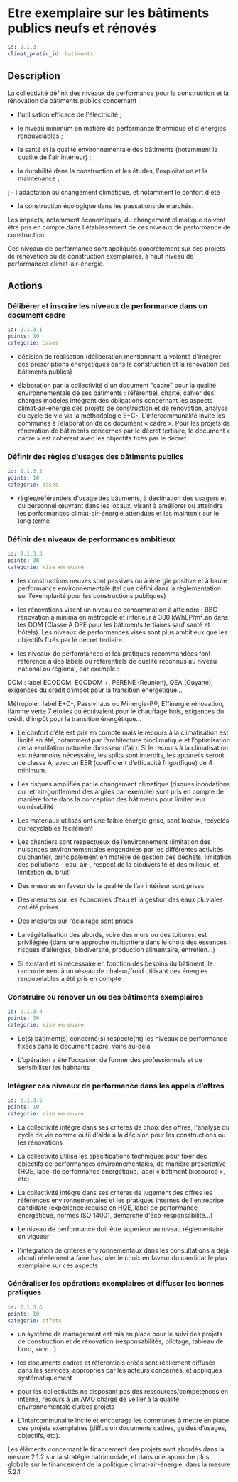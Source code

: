 # Etre exemplaire sur les bâtiments publics neufs et rénovés
```yaml
id: 2.1.3
climat_pratic_id: batiments
```
## Description
La collectivité définit des niveaux de performance pour la construction et la rénovation de bâtiments publics concernant :

- l'utilisation efficace de l'électricité ;

- le niveau minimum en matière de performance thermique et d'énergies renouvelables ;

- la santé et la qualité environnementale des bâtiments (notamment la qualité de l'air intérieur) ;

- la durabilité dans la construction et les études, l'exploitation et la maintenance ;

; - l'adaptation au changement climatique, et notamment le confort d'été

- la construction écologique dans les passations de marchés.

Les impacts, notamment économiques, du changement climatique doivent être pris en compte dans l'établissement de ces niveaux de performance de construction.

Ces niveaux de performance sont appliqués concrètement sur des projets de rénovation ou de construction exemplaires, à haut niveau de performances climat-air-énergie.



## Actions
### Délibérer et inscrire les niveaux de performance dans un document cadre
```yaml
id: 2.1.3.1
points: 10
categorie: bases
```
- décision de réalisation (délibération mentionnant la volonté d'intégrer des prescriptions énergétiques dans la construction et la rénovation des bâtiments publics)

- élaboration par la collectivité d'un document "cadre" pour la qualité environnementale de ses bâtiments : référentiel, charte, cahier des charges modèles intégrant des obligations concernant les aspects climat-air-énergie des projets de construction et de rénovation, analyse du cycle de vie via la méthodologie E+C-. L’intercommunalité invite les communes à l’élaboration de ce document « cadre ». Pour les projets de rénovation de bâtiments concernés par le décret tertiaire, le document « cadre » est cohérent avec les objectifs fixés par le décret.




### Définir des règles d’usages des bâtiments publics
```yaml
id: 2.1.3.2
points: 10
categorie: bases
```
- règles/référentiels d'usage des bâtiments, à destination des usagers et du personnel œuvrant dans les locaux, visant à améliorer ou atteindre les performances climat-air-énergie attendues et les maintenir sur le long terme




### Définir des niveaux de performances ambitieux
```yaml
id: 2.1.3.3
points: 30
categorie: mise en œuvre
```
- les constructions neuves sont passives ou à énergie positive et à haute performance environnementale (tel que défini dans la règlementation sur l’exemplarité pour les constructions publiques)

- les rénovations visent un niveau de consommation à atteindre : BBC rénovation a minima en métropole et inférieur à 300 kWhEP/m².an dans les DOM (Classe A DPE pour les bâtiments tertiaires sauf santé et hôtels). Les niveaux de performances visés sont plus ambitieux que les objectifs fixés par le décret tertiaire.

- les niveaux de performances et les pratiques recommandées font référence à des labels ou référentiels de qualité reconnus au niveau national ou régional, par exemple :

DOM : label ECODOM, ECODOM +, PERENE (Réunion), QEA (Guyane), exigences du crédit d’impôt pour la transition énergétique…

Métropole : label E+C-, Passivhaus ou Minergie-P®, Effinergie rénovation, flamme verte 7 étoiles ou équivalent pour le chauffage bois, exigences du crédit d’impôt pour la transition énergétique…

- Le confort d’été est pris en compte mais le recours à la climatisation est limité en été, notamment par l’architecture bioclimatique et l’optimisation de la ventilation naturelle (brasseur d’air). Si le recours à la climatisation est néanmoins nécessaire, les splits sont interdits, les appareils seront de classe A, avec un EER (coefficient d’efficacité frigorifique) de 4 minimum.

- Les risques amplifiés par le changement climatique (risques inondations ou retrait-gonflement des argiles par exemple) sont pris en compte de manière forte dans la conception des bâtiments pour limiter leur vulnérabilité

- Les matériaux utilisés ont une faible énergie grise, sont locaux, recyclés ou recyclables facilement

- Les chantiers sont respectueux de l’environnement (limitation des nuisances environnementales engendrées par les différentes activités du chantier, principalement en matière de gestion des déchets, limitation des pollutions – eau, air-, respect de la biodiversité et des milieux, et limitation du bruit)

- Des mesures en faveur de la qualité de l’air intérieur sont prises

- Des mesures sur les économies d’eau et la gestion des eaux pluviales ont été prises

- Des mesures sur l’éclairage sont prises

- La végétalisation des abords, voire des murs ou des toitures, est privilégiée (dans une approche multicritère dans le choix des essences : risques d’allergies, biodiversité, production alimentaire, entretien…)

- Si existant et si nécessaire en fonction des besoins du bâtiment, le raccordement à un réseau de chaleur/froid utilisant des énergies renouvelables a été pris en compte




### Construire ou rénover un ou des bâtiments exemplaires
```yaml
id: 2.1.3.4
points: 30
categorie: mise en œuvre
```
- Le(s) bâtiment(s) concerné(s) respecte(nt) les niveaux de performance fixées dans le document cadre, voire au-delà

- L’opération a été l’occasion de former des professionnels et de sensibiliser les habitants




### Intégrer ces niveaux de performance dans les appels d’offres
```yaml
id: 2.1.3.5
points: 10
categorie: mise en œuvre
```
- La collectivité intègre dans ses critères de choix des offres, l'analyse du cycle de vie comme outil d'aide à la décision pour les constructions ou les rénovations

- La collectivité utilise les spécifications techniques pour fixer des objectifs de performances environnementales, de manière prescriptive (HQE, label de performance énergétique, label « bâtiment biosourcé », etc)

- La collectivité intègre dans ses critères de jugement des offres les références environnementales et les pratiques internes de l'entreprise candidate (expérience requise en HQE, label de performance énergétique, normes ISO 14001, démarche d'éco-responsabilité...)

- Le niveau de performance doit être supérieur au niveau réglementaire en vigueur

- l'intégration de critères environnementaux dans les consultations a déjà abouti réellement à faire basculer le choix en faveur du candidat le plus exemplaire sur ces aspects




### Généraliser les opérations exemplaires et diffuser les bonnes pratiques
```yaml
id: 2.1.3.6
points: 10
categorie: effets
```
- un système de management est mis en place pour le suivi des projets de construction et de rénovation (responsabilités, pilotage, tableau de bord, suivi...)

- les documents cadres et référentiels créés sont réellement diffusés dans les services, appropriés par les acteurs concernés, et appliqués systématiquement

- pour les collectivités ne disposant pas des ressources/compétences en interne, recours à un AMO chargé de veiller à la qualité environnementale du/des  projets

- L’intercommunalité incite et encourage les communes à mettre en place des projets exemplaires (diffusion documents cadres, guides d’usages, objectifs, etc).

Les éléments concernant le financement des projets sont abordés dans la mesure 2.1.2 sur la stratégie patrimoniale, et dans une approche plus globale sur le financement de la politique climat-air-énergie, dans la mesure 5.2.1



